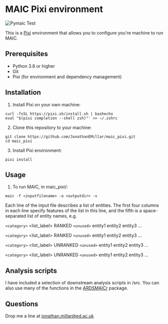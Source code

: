 # MAIC Pixi environment

![Pymaic Test](https://github.com/<OWNER>/<REPOSITORY>/actions/workflows/pymaic-test.yml/badge.svg)

This is a [Pixi](https://pixi.sh) environment that allows you to configure you're machine to run MAIC.

## Prerequisites

* Python 3.8 or higher
* Git
* Pixi (for environment and dependency management)

## Installation

1. Install Pixi on your own machine:

```
curl -fsSL https://pixi.sh/install.sh | bashecho
eval "$(pixi completion --shell zsh)"' >> ~/.zshrc
```

2. Clone this repository to your machine:

```
git clone https://github.com/JonathanEMillar/maic_pixi.git
cd maic_pixi
```

3. Install Pixi environment:

```
pixi install
```

## Usage

1. To run MAIC, in maic_pixi/:

```
maic -f <inputfilename> -o <outputdir> -v
```

Each line of the input file describes a list of entities. The first four columns in each line specify features of the list in this line, and the fifth is a space-separated list of entity names, e.g.

`<category>` <list_label> RANKED `<unused>` entity1 entity2 entity3 ...

`<category>` <list_label> RANKED `<unused>` entity1 entity2 entity3 ...

`<category>` <list_label> UNRANKED `<unused>` entity1 entity2 entity3 ...

`<category>` <list_label> UNRANKED `<unused>` entity1 entity2 entity3 ...

## Analysis scripts

I have included a selection of downstream analysis scripts in /src. You can also use many of the functions in the [ARDSMAICr](https://github.com/baillielab/ardsmaicr) package.

## Questions

Drop me a line at <jonathan.millar@ed.ac.uk>
